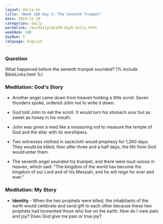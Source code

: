 ```yaml
---
layout: daily-en
title: "Week 100 Day 5: The Seventh Trumpet"
date: 2019-12-20 
categories: daily
permalink: /en/daily/wk100-day5-daily.html
weekNum: 100
dayNum: 5
language: English
---
```


### Question     
What happened before the seventh trumpet sounded?
{% include BibleLinks.html %} 

### Meditation: God's Story   
+ Another angel came down from heaven holding a little scroll. Seven thunders spoke, ordered John not to write it down. 

+ God told John to eat the scroll. It would turn his stomach sour but as sweet as honey in his mouth. 

+ John was given a reed like a measuring rod to measure the temple of God and the altar with its worshipers. 

+ Two witnesses clothed in sackcloth would prophesy for 1,260 days. They would be killed, then after three and a half days, the life from God would enter them. 

+ The seventh angel sounded his trumpet, and there were loud voices in heaven, which said: "The kingdom of the world has become the kingdom of our Lord and of his Messiah, and he will reign for ever and ever." 

### Meditation: My Story   
+ **Identity** - When the two prophets were killed, the inhabitants of the earth would celebrate and send gift to each other because these two prophets had tormented those who live on the earth. How do I view pain and joy? Does God give me pain or true joy? 
